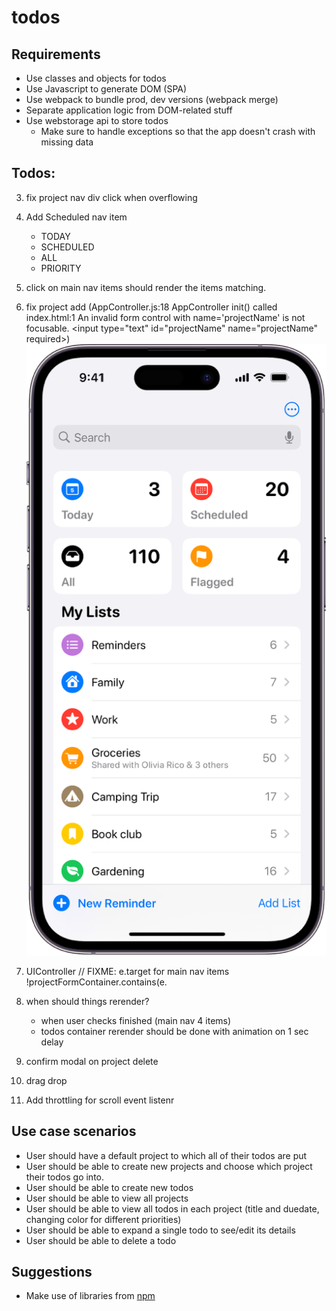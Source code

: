 # todos

## Requirements

- Use classes and objects for todos
- Use Javascript to generate DOM (SPA)
- Use webpack to bundle prod, dev versions (webpack merge)
- Separate application logic from DOM-related stuff
- Use webstorage api to store todos
  - Make sure to handle exceptions so that the app doesn't crash with missing data

## Todos:

3. fix project nav div click when overflowing
4. Add Scheduled nav item
   - TODAY
   - SCHEDULED
   - ALL
   - PRIORITY
5. click on main nav items should render the items matching.
6. fix project add (AppController.js:18 AppController init() called
   index.html:1 An invalid form control with name='projectName' is not focusable. <input type=​"text" id=​"projectName" name=​"projectName" required>​)
   ![alt text](image-1.png)
7. UIController // FIXME: e.target for main nav items !projectFormContainer.contains(e.
8. when should things rerender?

   - when user checks finished (main nav 4 items)
   - todos container rerender should be done with animation on 1 sec delay

9. confirm modal on project delete
10. drag drop
11. Add throttling for scroll event listenr

## Use case scenarios

- User should have a default project to which all of their todos are put
- User should be able to create new projects and choose which project their todos go into.
- User should be able to create new todos
- User should be able to view all projects
- User should be able to view all todos in each project (title and duedate, changing color for different priorities)
- User should be able to expand a single todo to see/edit its details
- User should be able to delete a todo

## Suggestions

- Make use of libraries from [npm](https://github.com/date-fns/date-fns)
